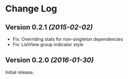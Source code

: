 Change Log
==========

Version 0.2.1 *(2015-02-02)*
----------------------------

 * Fix: Overriding stats for non-singleton dependencies
 * Fix: ListView group indicator style


Version 0.2.0 *(2016-01-30)*
----------------------------

Initial release.
